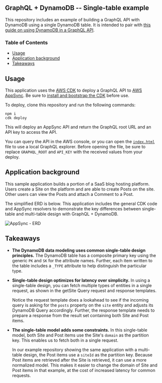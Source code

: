 ## GraphQL + DynamoDB -- Single-table example

This repository includes an example of building a GraphQL API with DynamoDB using a single DynamoDB table. It is intended to pair with [this guide on using DynamoDB in a GraphQL API](https://aws.amazon.com/graphql/graphql-dynamodb-data-modeling/).

### Table of Contents

- [Usage](#usage)
- [Application background](#application-background)
- [Takeaways](#takeaways)

## Usage

This application uses the [AWS CDK](https://docs.aws.amazon.com/cdk/v2/guide/home.html) to deploy a GraphQL API to [AWS AppSync](https://aws.amazon.com/appsync/). Be sure to [install and bootstrap the CDK](https://docs.aws.amazon.com/cdk/v2/guide/getting_started.html#getting_started_install) before use.

To deploy, clone this repository and run the following commands:

```
npm i
cdk deploy
```

This will deploy an AppSync API and return the GraphQL root URL and an API key to access the API.

You can query the API in the AWS console, or you can open the [`index.html`](./index.html) file to use a local GraphQL explorer. Before opening the file, be sure to replace `GRAPHQL_ROOT` and `API_KEY` with the received values from your deploy.

## Application background

This sample application builds a portion of a SaaS blog hosting platform. Users create a Site on the platform and are able to create Posts on the site. Other users can view the Posts and attach a Comment to a Post.

The simplified ERD is below. This application includes the general CDK code and AppSync resolvers to demonstrate the key differences between single-table and multi-table design with GraphQL + DynamoDB.

![AppSync - ERD](https://user-images.githubusercontent.com/6509926/172209448-98350f3f-7fcf-4a7e-aa64-123dd59ab4e9.svg)

## Takeaways

- **The DynamoDB data modeling uses common single-table design principles.** The DynamoDB table has a composite primary key using the generic `PK` and `SK` for the attribute names. Further, each item written to the table includes a `_TYPE` attribute to help distinguish the particular type.

- **Single-table design optimizes for latency over simplicity.** In using a single-table design, you can fetch multiple types of entities in a single request, as shown in the getSite Query request and response templates.

  Notice the request template does a lookahead to see if the incoming query is asking for the `posts` property on the `site` entity and adjusts its DynamoDB Query accordingly. Further, the response template needs to prepare a response from the result set containing both Site and Post items.

- **The single-table model adds some constraints.** In this single-table model, both Site and Post items use the Site's `domain` as the partition key. This enables us to fetch both in a single request.

  In our example repository showing the same application with a multi-table design, the Post items use a `siteId` as the partition key. Because Post items are retrieved after the Site is retrieved, it can use a more normalized model. This makes it easier to change the domain of Site and Post items in that example, at the cost of increased latency for common requests.
